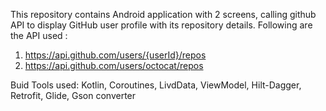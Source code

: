 This repository contains Android application with 2 screens, calling github API to display GitHub user profile with its repository details.
Following are the API used :
1. https://api.github.com/users/{userId}/repos
2. https://api.github.com/users/octocat/repos

Buid Tools used:
Kotlin, Coroutines, LivdData, ViewModel, Hilt-Dagger, Retrofit, Glide, Gson converter
